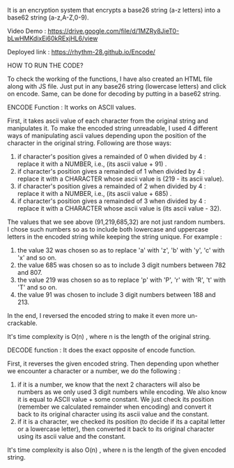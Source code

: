 It is an encryption system that encrypts a base26 string (a-z letters) into a base62 string (a-z,A-Z,0-9).

Video Demo : https://drive.google.com/file/d/1MZRy8JieT0-bLwHMKdixEi60kRExjHL6/view

Deployed link : https://rhythm-28.github.io/Encode/

HOW TO RUN THE CODE?

To check the working of the functions, I have also created an HTML file along with JS file. Just put in any base26 string (lowercase letters) and click on encode. Same, can be done for decoding by putting in a base62 string.



ENCODE Function : It works on ASCII values.

First, it takes ascii value of each character from the original string and manipulates it. To make the encoded string unreadable, I used 4 different ways of manipulating ascii values depending upon the position of the character in the original string. Following are those ways:

1) if character's position gives a remainded of 0 when divided by 4 : replace it with a NUMBER, i.e., (its ascii value + 91) .
2) if character's position gives a remainded of 1 when divided by 4 : replace it with a CHARACTER whose ascii value is (219 - its ascii value).
3) if character's position gives a remainded of 2 when divided by 4 : replace it with a NUMBER, i.e., (its ascii value + 685) .
4) if character's position gives a remainded of 3 when divided by 4 : replace it with a CHARACTER whose ascii value is (its ascii value - 32).

The values that we see above (91,219,685,32) are not just random numbers. I chose such numbers so as to include both lowercase and uppercase letters in the encoded string while keeping the string unique. For example :

1) the value 32 was chosen so as to replace 'a' with 'z', 'b' with 'y', 'c' with 'x' and so on.
2) the value 685 was chosen so as to include 3 digit numbers between 782 and 807.
4) the value 219 was chosen so as to replace 'p' with 'P', 'r' with 'R', 't' with 'T' and so on.
5) the value 91 was chosen to include 3 digit numbers between 188 and 213.

In the end, I reversed the encoded string to make it even more un-crackable.

It's time complexity is O(n) , where n is the length of the original string.




DECODE function : It does the exact opposite of encode function.

First, it reverses the given encoded string. Then depending upon whether we encounter a character or a number, we do the following : 

1) if it is a number, we know that the next 2 characters will also be numbers as we only used 3 digit numbers while encoding. We also know it is equal to ASCII value + some constant. We just check its position (remember we calculated remainder when encoding) and convert it back to its original character using its ascii value and the constant.
2) if it is a character, we checked its position (to decide if its a capital letter or a lowercase letter), then converted it back to its original character using its ascii value and the constant.

It's time complexity is also O(n) , where n is the length of the given encoded string.




